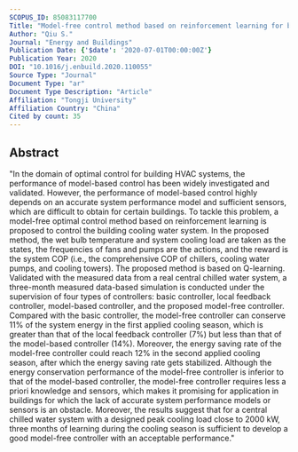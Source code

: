 ```yaml
---
SCOPUS_ID: 85083117700
Title: "Model-free control method based on reinforcement learning for building cooling water systems: Validation by measured data-based simulation"
Author: "Qiu S."
Journal: "Energy and Buildings"
Publication Date: {'$date': '2020-07-01T00:00:00Z'}
Publication Year: 2020
DOI: "10.1016/j.enbuild.2020.110055"
Source Type: "Journal"
Document Type: "ar"
Document Type Description: "Article"
Affiliation: "Tongji University"
Affiliation Country: "China"
Cited by count: 35
---
```


## Abstract
"In the domain of optimal control for building HVAC systems, the performance of model-based control has been widely investigated and validated. However, the performance of model-based control highly depends on an accurate system performance model and sufficient sensors, which are difficult to obtain for certain buildings. To tackle this problem, a model-free optimal control method based on reinforcement learning is proposed to control the building cooling water system. In the proposed method, the wet bulb temperature and system cooling load are taken as the states, the frequencies of fans and pumps are the actions, and the reward is the system COP (i.e., the comprehensive COP of chillers, cooling water pumps, and cooling towers). The proposed method is based on Q-learning. Validated with the measured data from a real central chilled water system, a three-month measured data-based simulation is conducted under the supervision of four types of controllers: basic controller, local feedback controller, model-based controller, and the proposed model-free controller. Compared with the basic controller, the model-free controller can conserve 11% of the system energy in the first applied cooling season, which is greater than that of the local feedback controller (7%) but less than that of the model-based controller (14%). Moreover, the energy saving rate of the model-free controller could reach 12% in the second applied cooling season, after which the energy saving rate gets stabilized. Although the energy conservation performance of the model-free controller is inferior to that of the model-based controller, the model-free controller requires less a priori knowledge and sensors, which makes it promising for application in buildings for which the lack of accurate system performance models or sensors is an obstacle. Moreover, the results suggest that for a central chilled water system with a designed peak cooling load close to 2000 kW, three months of learning during the cooling season is sufficient to develop a good model-free controller with an acceptable performance."
